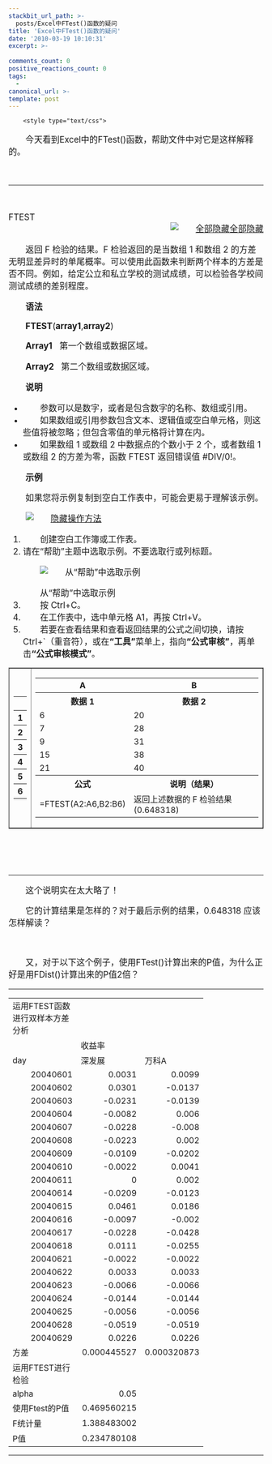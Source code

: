```yaml
---
stackbit_url_path: >-
  posts/Excel中FTest()函数的疑问
title: 'Excel中FTest()函数的疑问'
date: '2010-03-19 10:10:31'
excerpt: >-
  
comments_count: 0
positive_reactions_count: 0
tags: 
  - 
canonical_url: >-
template: post
---
```


        <style type="text/css">
<!--

/* 仿Google的表格样式; 涂鸦， 2010-1-21 */
table.tbLikeGoogle 
{
	border: solid 1px #CCCCCC;
	border-collapse: collapse;
	width: 99%;
	background-color: White;
}

table.tbLikeGoogle tr
{
	border: solid 1px #CCCCCC;
}

/* 鼠标经过的样式 */
table.tbLikeGoogle tr:hover
{
	background-color: #F1FCFF;
}    

table.tbLikeGoogle thead tr 
{
	border-bottom: solid 1px #a6a6a6;
}

/* 表头当鼠标经过时样式不变 */
table.tbLikeGoogle thead tr:hover
{
	border-bottom: solid 1px #a6a6a6;
	background-color: transparent;
}

table.tbLikeGoogle tr td 
{
	padding: 6px 0 6px 3px;
	/* IE 7 及以下不支持 tr 的border属性 */
	border-top: solid 1px #CCCCCC;
	border-bottom: solid 1px #CCCCCC;
	text-align: left;
}

/* 链接样式 */
table.tbLikeGoogle tr td a:link 
{
	padding: 0!important;
	margin: 0!important;
	color: #2244DD!important;
	text-decoration: underline!important;
}

table.tbLikeGoogle tr td a:link 
{
	padding: 0!important;
	margin: 0!important;
	color: #2244DD!important;
	text-decoration: underline!important;
}

table.tbLikeGoogle tr td a:link 
{
	padding: 0!important;
	margin: 0!important;
	color: #2244DD!important;
	text-decoration: underline!important;
}

table.tbLikeGoogle tr td a:link 
{
	padding: 0!important;
	margin: 0!important;
	color: #2244DD!important;
	text-decoration: underline!important;
}

table.tbLikeGoogle thead tr th
{
	/* IE 7 及以下不支持 tr 的border属性 */
	border-bottom: solid 1px #a6a6a6;
	text-align: left;
	padding: 6px 0 6px 3px;
	vertical-align: top;
}

table.tbLikeGoogle thead tr th .filter 
{
	font-weight: normal;
}
/* 仿Google的表格样式；结束 */

-->
</style>
<div style="text-indent: 2em; font-size: larger;">
<p>今天看到Excel中的FTest()函数，帮助文件中对它是这样解释的。</p>
<p>&nbsp;</p>
<hr>
<p>&nbsp;</p>
FTEST    <!--cstransform awsenduser.xsl date 2006-12-10 --><!--csautotext date 2007-03-23 number --><!--csglossary date 2007-03-23 number --><!--csglobalstrings date 2007-05-31 number --><!-- defs in --><!-- META NAME="lcid" CONTENT="2052" -->
<div style="DISPLAY: none" id="divShowAll" align="right"><a class="DropDown" href="http://office.microsoft.com/assistance/hfws.aspx?AssetID=HP052090982052&amp;CTT=1&amp;Origin=EC010229842052&amp;QueryID=c_8Hzemxc&amp;respos=1&amp;rt=2"><img id="picHeader" border="0" alt="全部显示" src="http://www.zizhujy.com/blog/image.axd?picture=image_235.png">全部显示</a></div>
<div style="DISPLAY: block" id="divHideAll" align="right"><a class="DropDown" href="http://office.microsoft.com/assistance/hfws.aspx?AssetID=HP052090982052&amp;CTT=1&amp;Origin=EC010229842052&amp;QueryID=c_8Hzemxc&amp;respos=1&amp;rt=2"><img id="hide" border="0" alt="全部隐藏" src="http://www.zizhujy.com/blog/image.axd?picture=image_236.png">全部隐藏</a></div>
<p>返回 F 检验的结果。F 检验返回的是当数组 1 和数组 2  的方差无明显差异时的单尾概率。可以使用此函数来判断两个样本的方差是否不同。例如，给定公立和私立学校的测试成绩，可以检验各学校间测试成绩的差别程度。</p>
<p><b class="bterm">语法</b></p>
<p><b class="bterm">FTEST</b>(<b class="bterm">array1</b>,<b class="bterm">array2</b>)</p>
<p><b class="runinhead">Array1</b>&nbsp;&nbsp; 第一个数组或数据区域。</p>
<p><b class="runinhead">Array2</b>&nbsp;&nbsp; 第二个数组或数据区域。</p>
<p><b class="bterm">说明</b></p>
<ul>
    <li>参数可以是数字，或者是包含数字的名称、数组或引用。</li>
    <li>如果数组或引用参数包含文本、逻辑值或空白单元格，则这些值将被忽略；但包含零值的单元格将计算在内。</li>
    <li>如果数组 1 或数组 2 中数据点的个数小于 2 个，或者数组 1 或数组 2 的方差为零，函数 FTEST 返回错误值 #DIV/0!。</li>
</ul>
<p><b class="bterm">示例</b></p>
<p>如果您将示例复制到空白工作表中，可能会更易于理解该示例。</p>
<div class="alert">
<p><a class="DropDown" href="http://office.microsoft.com/assistance/hfws.aspx?AssetID=HP052090982052&amp;CTT=1&amp;Origin=EC010229842052&amp;QueryID=c_8Hzemxc&amp;respos=1&amp;rt=2"><img id="divExpCollAsst_1_img" border="0" alt="隐藏" src="http://www.zizhujy.com/blog/image.axd?picture=image_237.png">操作方法</a></p>
<span style="DISPLAY: block" id="divExpCollAsst_1" class="ACECollapsed" border="0">
<ol>
    <li>创建空白工作簿或工作表。</li>
    <li>请在“帮助”主题中选取示例。不要选取行或列标题。
    <p><img border="0" alt="从“帮助”中选取示例" src="http://www.zizhujy.com/blog/image.axd?picture=image_238.png"></p>
    <div class="ac">从“帮助”中选取示例</div>
    </li>
    <li>按 Ctrl+C。</li>
    <li>在工作表中，选中单元格 A1，再按 Ctrl+V。</li>
    <li>若要在查看结果和查看返回结果的公式之间切换，请按 Ctrl+`（重音符），或在<b class="ui">“工具”</b>菜单上，指向<b class="ui">“公式审核”</b>，再单击<b class="ui">“公式审核模式”</b>。</li>
</ol>
</span></div>
<table border="1">
    <tbody>
        <tr class="trbgodd">
            <td>
            <table>
                <tbody>
                    <tr class="trbgodd">
                        <td class="noborder">&nbsp;</td>
                    </tr>
                    <tr class="trbgeven">
                        <th>1</th>
                    </tr>
                    <tr class="trbgodd">
                        <th>2</th>
                    </tr>
                    <tr class="trbgeven">
                        <th>3</th>
                    </tr>
                    <tr class="trbgodd">
                        <th>4</th>
                    </tr>
                    <tr class="trbgeven">
                        <th>5</th>
                    </tr>
                    <tr class="trbgodd">
                        <th>6</th>
                    </tr>
                </tbody>
            </table>
            </td>
            <td>
            <table>
                <tbody>
                    <tr class="trbgeven">
                        <th>A</th>
                        <th>B</th>
                    </tr>
                    <tr class="trbgodd">
                        <th>数据 1</th>
                        <th>数据 2</th>
                    </tr>
                    <tr class="trbgeven">
                        <td>6</td>
                        <td>20</td>
                    </tr>
                    <tr class="trbgodd">
                        <td>7</td>
                        <td>28</td>
                    </tr>
                    <tr class="trbgeven">
                        <td>9</td>
                        <td>31</td>
                    </tr>
                    <tr class="trbgodd">
                        <td>15</td>
                        <td>38</td>
                    </tr>
                    <tr class="trbgeven">
                        <td>21</td>
                        <td>40</td>
                    </tr>
                    <tr class="trbgodd">
                        <th>公式</th>
                        <th>说明（结果）</th>
                    </tr>
                    <tr class="trbgeven">
                        <td>=FTEST(A2:A6,B2:B6)</td>
                        <td>返回上述数据的 F 检验结果  (0.648318)</td>
                    </tr>
                </tbody>
            </table>
            </td>
        </tr>
    </tbody>
</table>
<p>&nbsp;</p>
<p>&nbsp;</p>
<hr>
<p><!--@@FEEDBACKWIZ@@--></p>
<p>这个说明实在太大略了！</p>
<p>它的计算结果是怎样的？对于最后示例的结果，0.648318 应该怎样解读？</p>
<p>&nbsp;</p>
<p>又，对于以下这个例子，使用FTest()计算出来的P值，为什么正好是用FDist()计算出来的P值2倍？</p>
<hr>
<table class="tbLikeGoogle"><colgroup><col width="119" style="mso-width-source:userset;mso-width-alt:3808;width:89pt">  <col width="111" style="mso-width-source:userset;mso-width-alt:3552;width:83pt">  <col width="102" style="mso-width-source:userset;mso-width-alt:3264;width:77pt">
</colgroup><tbody><tr height="19" style="height:14.25pt">
    <td height="19" class="xl24" width="119" style="height:14.25pt;width:89pt">运用FTEST函数进行双样本方差分析</td>
    <td class="xl24" width="111" style="border-left:none;width:83pt">　</td>
    <td class="xl24" width="102" style="border-left:none;width:77pt">　</td>
</tr>
<tr height="19" style="height:14.25pt">
    <td height="19" class="xl24" style="height:14.25pt;border-top:none">　</td>
    <td colspan="2" class="xl25" style="border-left:none">收益率</td>
</tr>
<tr height="19" style="height:14.25pt">
    <td height="19" class="xl24" style="height:14.25pt;border-top:none">day</td>
    <td class="xl24" style="border-top:none;border-left:none">深发展</td>
    <td class="xl24" style="border-top:none;border-left:none">万科A</td>
</tr>
<tr height="19" style="height:14.25pt">
    <td height="19" class="xl24" align="right" style="height:14.25pt;border-top:none" x:num="">20040601</td>
    <td class="xl24" align="right" style="border-top:none;border-left:none" x:num="3.0999999999999999E-3">0.0031</td>
    <td class="xl24" align="right" style="border-top:none;border-left:none" x:num="9.9000000000000008E-3">0.0099</td>
</tr>
<tr height="19" style="height:14.25pt">
    <td height="19" class="xl24" align="right" style="height:14.25pt;border-top:none" x:num="">20040602</td>
    <td class="xl24" align="right" style="border-top:none;border-left:none" x:num="3.0099999999999998E-2">0.0301</td>
    <td class="xl24" align="right" style="border-top:none;border-left:none" x:num="-1.37E-2">-0.0137</td>
</tr>
<tr height="19" style="height:14.25pt">
    <td height="19" class="xl24" align="right" style="height:14.25pt;border-top:none" x:num="">20040603</td>
    <td class="xl24" align="right" style="border-top:none;border-left:none" x:num="-2.3099999999999999E-2">-0.0231</td>
    <td class="xl24" align="right" style="border-top:none;border-left:none" x:num="-1.3899999999999999E-2">-0.0139</td>
</tr>
<tr height="19" style="height:14.25pt">
    <td height="19" class="xl24" align="right" style="height:14.25pt;border-top:none" x:num="">20040604</td>
    <td class="xl24" align="right" style="border-top:none;border-left:none" x:num="-8.2000000000000007E-3">-0.0082</td>
    <td class="xl24" align="right" style="border-top:none;border-left:none" x:num="6.0000000000000001E-3">0.006</td>
</tr>
<tr height="19" style="height:14.25pt">
    <td height="19" class="xl24" align="right" style="height:14.25pt;border-top:none" x:num="">20040607</td>
    <td class="xl24" align="right" style="border-top:none;border-left:none" x:num="-2.2800000000000001E-2">-0.0228</td>
    <td class="xl24" align="right" style="border-top:none;border-left:none" x:num="-8.0000000000000002E-3">-0.008</td>
</tr>
<tr height="19" style="height:14.25pt">
    <td height="19" class="xl24" align="right" style="height:14.25pt;border-top:none" x:num="">20040608</td>
    <td class="xl24" align="right" style="border-top:none;border-left:none" x:num="-2.23E-2">-0.0223</td>
    <td class="xl24" align="right" style="border-top:none;border-left:none" x:num="2E-3">0.002</td>
</tr>
<tr height="19" style="height:14.25pt">
    <td height="19" class="xl24" align="right" style="height:14.25pt;border-top:none" x:num="">20040609</td>
    <td class="xl24" align="right" style="border-top:none;border-left:none" x:num="-1.09E-2">-0.0109</td>
    <td class="xl24" align="right" style="border-top:none;border-left:none" x:num="-2.0199999999999999E-2">-0.0202</td>
</tr>
<tr height="19" style="height:14.25pt">
    <td height="19" class="xl24" align="right" style="height:14.25pt;border-top:none" x:num="">20040610</td>
    <td class="xl24" align="right" style="border-top:none;border-left:none" x:num="-2.2000000000000001E-3">-0.0022</td>
    <td class="xl24" align="right" style="border-top:none;border-left:none" x:num="4.1000000000000003E-3">0.0041</td>
</tr>
<tr height="19" style="height:14.25pt">
    <td height="19" class="xl24" align="right" style="height:14.25pt;border-top:none" x:num="">20040611</td>
    <td class="xl24" align="right" style="border-top:none;border-left:none" x:num="">0</td>
    <td class="xl24" align="right" style="border-top:none;border-left:none" x:num="2E-3">0.002</td>
</tr>
<tr height="19" style="height:14.25pt">
    <td height="19" class="xl24" align="right" style="height:14.25pt;border-top:none" x:num="">20040614</td>
    <td class="xl24" align="right" style="border-top:none;border-left:none" x:num="-2.0899999999999998E-2">-0.0209</td>
    <td class="xl24" align="right" style="border-top:none;border-left:none" x:num="-1.23E-2">-0.0123</td>
</tr>
<tr height="19" style="height:14.25pt">
    <td height="19" class="xl24" align="right" style="height:14.25pt;border-top:none" x:num="">20040615</td>
    <td class="xl24" align="right" style="border-top:none;border-left:none" x:num="4.6100000000000002E-2">0.0461</td>
    <td class="xl24" align="right" style="border-top:none;border-left:none" x:num="1.8599999999999998E-2">0.0186</td>
</tr>
<tr height="19" style="height:14.25pt">
    <td height="19" class="xl24" align="right" style="height:14.25pt;border-top:none" x:num="">20040616</td>
    <td class="xl24" align="right" style="border-top:none;border-left:none" x:num="-9.7000000000000003E-3">-0.0097</td>
    <td class="xl24" align="right" style="border-top:none;border-left:none" x:num="-2E-3">-0.002</td>
</tr>
<tr height="19" style="height:14.25pt">
    <td height="19" class="xl24" align="right" style="height:14.25pt;border-top:none" x:num="">20040617</td>
    <td class="xl24" align="right" style="border-top:none;border-left:none" x:num="-2.2800000000000001E-2">-0.0228</td>
    <td class="xl24" align="right" style="border-top:none;border-left:none" x:num="-4.2799999999999998E-2">-0.0428</td>
</tr>
<tr height="19" style="height:14.25pt">
    <td height="19" class="xl24" align="right" style="height:14.25pt;border-top:none" x:num="">20040618</td>
    <td class="xl24" align="right" style="border-top:none;border-left:none" x:num="1.11E-2">0.0111</td>
    <td class="xl24" align="right" style="border-top:none;border-left:none" x:num="-2.5499999999999998E-2">-0.0255</td>
</tr>
<tr height="19" style="height:14.25pt">
    <td height="19" class="xl24" align="right" style="height:14.25pt;border-top:none" x:num="">20040621</td>
    <td class="xl24" align="right" style="border-top:none;border-left:none" x:num="-2.2000000000000001E-3">-0.0022</td>
    <td class="xl24" align="right" style="border-top:none;border-left:none" x:num="-2.2000000000000001E-3">-0.0022</td>
</tr>
<tr height="19" style="height:14.25pt">
    <td height="19" class="xl24" align="right" style="height:14.25pt;border-top:none" x:num="">20040622</td>
    <td class="xl24" align="right" style="border-top:none;border-left:none" x:num="3.3E-3">0.0033</td>
    <td class="xl24" align="right" style="border-top:none;border-left:none" x:num="3.3E-3">0.0033</td>
</tr>
<tr height="19" style="height:14.25pt">
    <td height="19" class="xl24" align="right" style="height:14.25pt;border-top:none" x:num="">20040623</td>
    <td class="xl24" align="right" style="border-top:none;border-left:none" x:num="-6.6E-3">-0.0066</td>
    <td class="xl24" align="right" style="border-top:none;border-left:none" x:num="-6.6E-3">-0.0066</td>
</tr>
<tr height="19" style="height:14.25pt">
    <td height="19" class="xl24" align="right" style="height:14.25pt;border-top:none" x:num="">20040624</td>
    <td class="xl24" align="right" style="border-top:none;border-left:none" x:num="-1.44E-2">-0.0144</td>
    <td class="xl24" align="right" style="border-top:none;border-left:none" x:num="-1.44E-2">-0.0144</td>
</tr>
<tr height="19" style="height:14.25pt">
    <td height="19" class="xl24" align="right" style="height:14.25pt;border-top:none" x:num="">20040625</td>
    <td class="xl24" align="right" style="border-top:none;border-left:none" x:num="-5.5999999999999999E-3">-0.0056</td>
    <td class="xl24" align="right" style="border-top:none;border-left:none" x:num="-5.5999999999999999E-3">-0.0056</td>
</tr>
<tr height="19" style="height:14.25pt">
    <td height="19" class="xl24" align="right" style="height:14.25pt;border-top:none" x:num="">20040628</td>
    <td class="xl24" align="right" style="border-top:none;border-left:none" x:num="-5.1900000000000002E-2">-0.0519</td>
    <td class="xl24" align="right" style="border-top:none;border-left:none" x:num="-5.1900000000000002E-2">-0.0519</td>
</tr>
<tr height="19" style="height:14.25pt">
    <td height="19" class="xl24" align="right" style="height:14.25pt;border-top:none" x:num="">20040629</td>
    <td class="xl24" align="right" style="border-top:none;border-left:none" x:num="2.2599999999999999E-2">0.0226</td>
    <td class="xl24" align="right" style="border-top:none;border-left:none" x:num="2.2599999999999999E-2">0.0226</td>
</tr>
<tr height="19" style="height:14.25pt">
    <td height="19" class="xl24" style="height:14.25pt;border-top:none">方差</td>
    <td class="xl24" align="right" style="border-top:none;border-left:none" x:num="4.4552690476190474E-4" x:fmla="=STDEV(B4:B24)^2">0.000445527</td>
    <td class="xl24" align="right" style="border-top:none;border-left:none" x:num="3.2087314285714278E-4" x:fmla="=STDEV(C4:C24)^2">0.000320873</td>
</tr>
<tr height="19" style="height:14.25pt">
    <td height="19" class="xl24" style="height:14.25pt;border-top:none">运用FTEST进行检验</td>
    <td class="xl24" style="border-top:none;border-left:none">　</td>
    <td class="xl24" style="border-top:none;border-left:none">　</td>
</tr>
<tr height="19" style="height:14.25pt">
    <td height="19" class="xl24" style="height:14.25pt;border-top:none">alpha</td>
    <td class="xl24" align="right" style="border-top:none;border-left:none" x:num="">0.05</td>
    <td class="xl24" style="border-top:none;border-left:none">　</td>
</tr>
<tr height="19" style="height:14.25pt">
    <td height="19" class="xl24" style="height:14.25pt;border-top:none">使用Ftest的P值</td>
    <td class="xl24" align="right" style="border-top:none;border-left:none" x:num="0.46956021530198394" x:fmla="=FTEST(B4:B24,C4:C24)">0.469560215</td>
    <td class="xl24" style="border-top:none;border-left:none">　</td>
</tr>
<tr height="19" style="height:14.25pt">
    <td height="19" class="xl24" style="height:14.25pt;border-top:none">F统计量</td>
    <td class="xl24" align="right" style="border-top:none;border-left:none" x:num="1.3884830023317332" x:fmla="=B25/C25">1.388483002</td>
    <td class="xl24" style="border-top:none;border-left:none">　</td>
</tr>
<tr height="19" style="height:14.25pt">
    <td height="19" class="xl24" style="height:14.25pt;border-top:none">P值</td>
    <td class="xl24" align="right" style="border-top:none;border-left:none" x:num="0.23478010765099197" x:fmla="=FDIST(B29,COUNT(B4:B24)-1,COUNT(C4:C24)-1)">0.234780108</td>
    <td class="xl24" style="border-top:none;border-left:none">　</td>
</tr>
</tbody></table>
<hr>
<p>&nbsp;</p>
</div>
      